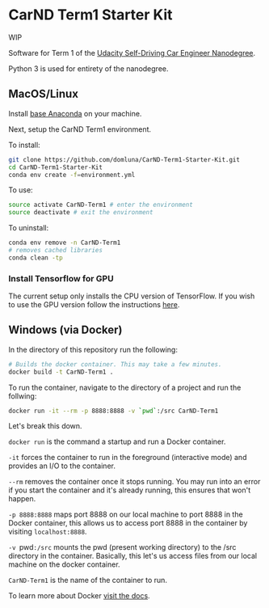 # CarND Term1 Starter Kit

WIP

Software for Term 1 of the [Udacity Self-Driving Car Engineer Nanodegree](https://www.udacity.com/course/self-driving-car-engineer-nanodegree--nd013).

Python 3 is used for entirety of the nanodegree.

## MacOS/Linux

Install [base Anaconda](http://conda.pydata.org/miniconda.html) on your machine.

Next, setup the CarND Term1 environment.

To install:

```sh
git clone https://github.com/domluna/CarND-Term1-Starter-Kit.git
cd CarND-Term1-Starter-Kit
conda env create -f=environment.yml
```

To use:

```sh
source activate CarND-Term1 # enter the environment
source deactivate # exit the environment
```

To uninstall:

```sh
conda env remove -n CarND-Term1
# removes cached libraries
conda clean -tp
```

### Install Tensorflow for GPU

The current setup only installs the CPU version of TensorFlow. If you wish to use the GPU version follow the instructions [here](https://www.tensorflow.org/get_started).

## Windows (via Docker)

In the directory of this repository run the following:

```sh
# Builds the docker container. This may take a few minutes.
docker build -t CarND-Term1 .
```

To run the container, navigate to the directory of a project and run the follwing:

```sh
docker run -it --rm -p 8888:8888 -v `pwd`:/src CarND-Term1
```

Let's break this down.

`docker run` is the command a startup and run a Docker container. 

`-it` forces the container to run in the foreground (interactive mode) and provides an I/O to the container. 

`--rm` removes the container once it stops running. You may run into an error if you start the container and it's already running, this ensures that won't happen. 

`-p 8888:8888` maps port 8888 on our local machine to port 8888 in the Docker container, this allows us to access port 8888 in the container by visiting `localhost:8888`.

`-v `pwd`:/src` mounts the pwd (present working directory) to the /src directory in the container. Basically, this let's us access files from our local machine on the docker container.

`CarND-Term1` is the name of the container to run.

To learn more about Docker [visit the docs](https://docs.docker.com/engine/userguide/intro/).

